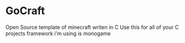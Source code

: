 # GoCraft
Open Source template of minecraft writen in C
Use this for all of your C projects framework i'm using is monogame
